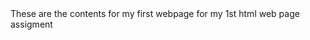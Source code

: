 <html lang = "en">
<head></head>
<body>
<title> 'My first webpage ever!!!'</title>
<p1> These are the contents for my first webpage for my 1st html web page assigment</p1>
</body>
</html>
